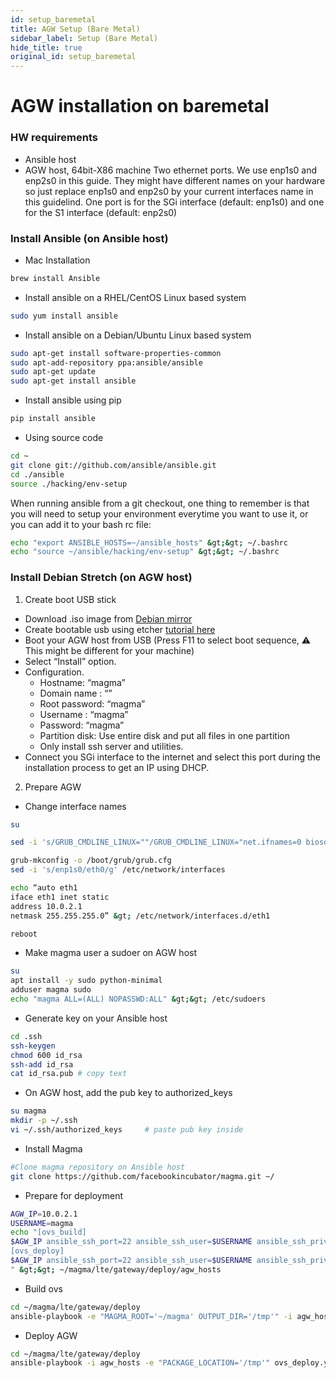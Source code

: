 ```yaml
---
id: setup_baremetal
title: AGW Setup (Bare Metal)
sidebar_label: Setup (Bare Metal)
hide_title: true
original_id: setup_baremetal
---
```

# AGW installation on baremetal


### HW requirements
- Ansible host
- AGW host, 64bit-X86 machine
  Two ethernet ports. We use enp1s0 and enp2s0 in this guide. They might have different names on your hardware so just replace enp1s0 and enp2s0 by your current interfaces name in this guidelind.
  One port is for the SGi interface (default: enp1s0) and one for the S1 interface (default: enp2s0)

### Install Ansible (on Ansible host)
- Mac Installation  
```bash
brew install Ansible
```

- Install ansible on a RHEL/CentOS Linux based system
```bash
sudo yum install ansible
```

- Install ansible on a Debian/Ubuntu Linux based system
```bash
sudo apt-get install software-properties-common
sudo apt-add-repository ppa:ansible/ansible
sudo apt-get update
sudo apt-get install ansible
```

- Install ansible using pip
```bash
pip install ansible
```

- Using source code
``` bash
cd ~
git clone git://github.com/ansible/ansible.git
cd ./ansible
source ./hacking/env-setup
```
When running ansible from a git checkout, one thing to remember is that you will need to setup your environment everytime you want to use it, or you can add it to your bash rc file:
```bash
echo "export ANSIBLE_HOSTS=~/ansible_hosts" &gt;&gt; ~/.bashrc
echo "source ~/ansible/hacking/env-setup" &gt;&gt; ~/.bashrc
```

### Install Debian Stretch (on AGW host)

1. Create boot USB stick

  - Download .iso image from [Debian mirror](http://cdimage.debian.org/mirror/cdimage/archive/9.9.0/amd64/iso-cd/debian-9.9.0-amd64-netinst.iso)
  - Create bootable usb using etcher [tutorial here](https://tutorials.ubuntu.com/tutorial/tutorial-create-a-usb-stick-on-macos#0)
  - Boot your AGW host from USB (Press F11 to select boot sequence, :warning: This might be different for your machine)
  - Select “Install” option.
  - Configuration.
    * Hostname: “magma”
    * Domain name : “”
    * Root password: “magma”
    * Username : “magma”
    * Password: “magma”
    * Partition disk: Use entire disk and put all files in one partition
    * Only install ssh server and utilities.
  - Connect you SGi interface to the internet and select this port during the installation process to get an IP using DHCP.


2. Prepare AGW
  - Change interface names

  ```bash
  su

  sed -i 's/GRUB_CMDLINE_LINUX=""/GRUB_CMDLINE_LINUX="net.ifnames=0 biosdevname=0"/g' /etc/default/grub

  grub-mkconfig -o /boot/grub/grub.cfg
  sed -i 's/enp1s0/eth0/g' /etc/network/interfaces

  echo “auto eth1
  iface eth1 inet static
  address 10.0.2.1
  netmask 255.255.255.0” &gt; /etc/network/interfaces.d/eth1

  reboot
  ```

  - Make magma user a sudoer on AGW host

  ```bash
  su
  apt install -y sudo python-minimal
  adduser magma sudo
  echo "magma ALL=(ALL) NOPASSWD:ALL" &gt;&gt; /etc/sudoers
  ```

  - Generate key on your Ansible host

  ``` bash
  cd .ssh
  ssh-keygen
  chmod 600 id_rsa
  ssh-add id_rsa
  cat id_rsa.pub # copy text
  ```

  - On AGW host, add the pub key to authorized_keys

  ```bash
  su magma
  mkdir -p ~/.ssh
  vi ~/.ssh/authorized_keys     # paste pub key inside
  ```

  - Install Magma

  ``` bash
  #Clone magma repository on Ansible host
  git clone https://github.com/facebookincubator/magma.git ~/
  ```

  - Prepare for deployment

  ``` bash
  AGW_IP=10.0.2.1
  USERNAME=magma
  echo "[ovs_build]
  $AGW_IP ansible_ssh_port=22 ansible_ssh_user=$USERNAME ansible_ssh_private_key_file=~/.ssh/id_rsa
  [ovs_deploy]
  $AGW_IP ansible_ssh_port=22 ansible_ssh_user=$USERNAME ansible_ssh_private_key_file=~/.ssh/id_rsa
  " &gt;&gt; ~/magma/lte/gateway/deploy/agw_hosts
  ```

 - Build ovs

  ``` bash
  cd ~/magma/lte/gateway/deploy
  ansible-playbook -e "MAGMA_ROOT='~/magma' OUTPUT_DIR='/tmp'" -i agw_hosts ovs_gtp.yml
  ```

  - Deploy AGW

  ``` bash
  cd ~/magma/lte/gateway/deploy
  ansible-playbook -i agw_hosts -e "PACKAGE_LOCATION='/tmp'" ovs_deploy.yml
  ```
